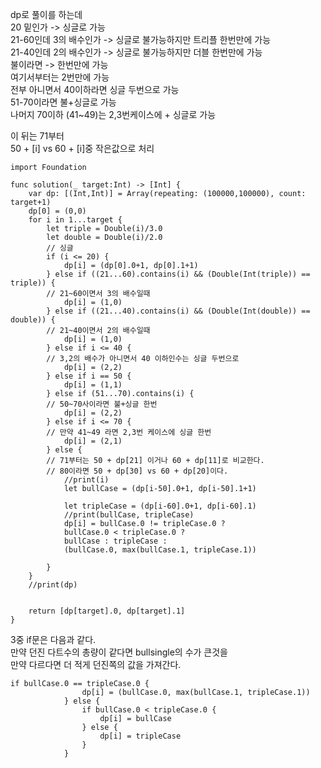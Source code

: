 dp로 풀이를 하는데   
20 밑인가 -> 싱글로 가능   
21-60인데 3의 배수인가 -> 싱글로 불가능하지만 트리플 한번만에 가능   
21-40인데 2의 배수인가 -> 싱글로 불가능하지만 더블 한번만에 가능   
불이라면 -> 한번만에 가능   
여기서부터는 2번만에 가능   
전부 아니면서 40이하라면 싱글 두번으로 가능   
51-70이라면 불+싱글로 가능   
나머지 70이하 (41~49)는 2,3번케이스에 + 싱글로 가능   

이 뒤는 71부터   
50 + [i] vs 60 + [i]중 작은값으로 처리   

```
import Foundation

func solution(_ target:Int) -> [Int] {
    var dp: [(Int,Int)] = Array(repeating: (100000,100000), count: target+1)
    dp[0] = (0,0)
    for i in 1...target {
        let triple = Double(i)/3.0
        let double = Double(i)/2.0
        // 싱글
        if (i <= 20) {
            dp[i] = (dp[0].0+1, dp[0].1+1)
        } else if ((21...60).contains(i) && (Double(Int(triple)) == triple)) {
        // 21~60이면서 3의 배수일때
            dp[i] = (1,0)
        } else if ((21...40).contains(i) && (Double(Int(double)) == double)) {
        // 21~40이면서 2의 배수일때
            dp[i] = (1,0)
        } else if i <= 40 {
        // 3,2의 배수가 아니면서 40 이하인수는 싱글 두번으로
            dp[i] = (2,2)
        } else if i == 50 {
            dp[i] = (1,1)
        } else if (51...70).contains(i) {
        // 50~70사이라면 불+싱글 한번
            dp[i] = (2,2)
        } else if i <= 70 {
        // 만약 41~49 라면 2,3번 케이스에 싱글 한번
            dp[i] = (2,1)
        } else {
        // 71부터는 50 + dp[21] 이거나 60 + dp[11]로 비교한다.
        // 80이라면 50 + dp[30] vs 60 + dp[20]이다.
            //print(i)
            let bullCase = (dp[i-50].0+1, dp[i-50].1+1)
            
            let tripleCase = (dp[i-60].0+1, dp[i-60].1)
            //print(bullCase, tripleCase)
            dp[i] = bullCase.0 != tripleCase.0 ? 
            bullCase.0 < tripleCase.0 ? 
            bullCase : tripleCase : 
            (bullCase.0, max(bullCase.1, tripleCase.1))
            
        }
    }
    //print(dp)
    
    
    return [dp[target].0, dp[target].1]
}
```
3중 if문은 다음과 같다.   
만약 던진 다트수의 총량이 같다면 bullsingle의 수가 큰것을   
만약 다르다면 더 적게 던진쪽의 값을 가져간다.   
```
if bullCase.0 == tripleCase.0 {
                dp[i] = (bullCase.0, max(bullCase.1, tripleCase.1))
            } else {
                if bullCase.0 < tripleCase.0 {
                    dp[i] = bullCase
                } else {
                    dp[i] = tripleCase
                }
            }
```
